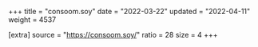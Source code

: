 +++
title = "consoom.soy"
date = "2022-03-22"
updated = "2022-04-11"
weight = 4537

[extra]
source = "https://consoom.soy/"
ratio = 28
size = 4
+++
